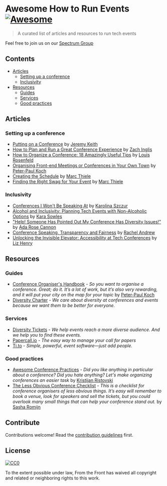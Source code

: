 # Awesome How to Run Events [![Awesome](https://cdn.rawgit.com/sindresorhus/awesome/d7305f38d29fed78fa85652e3a63e154dd8e8829/media/badge.svg)](https://github.com/sindresorhus/awesome)

> A curated list of articles and resources to run tech events

Feel free to join us on our [Spectrum Group](https://spectrum.chat/events-organisers)



## Contents

- [Articles](#articles)
    - [Setting up a conference](#setting-up-a-conference)
    - [Inclusivity](#inclusivity)
- [Resources](#resources)
    - [Guides](#guides)
    - [Services](#services)
    - [Good practices](#good-practices)

## Articles

### Setting up a conference
- [Putting on a Conference](https://adactio.com/journal/12595) by [Jeremy Keith](https://twitter.com/adactio)
- [How to Plan and Run a Great Conference Experience](https://www.smashingmagazine.com/2014/08/plan-and-run-a-great-conference/) by [Zach Inglis](https://twitter.com/zachinglis)
- [How to Organize a Conference: 18 Amazingly Useful Tips](https://medium.com/tedx-experience/how-to-organize-a-conference-567fb50ccdbd) by [Louis Rosenfeld](https://twitter.com/louisrosenfeld)
- [Organising Front-end Meetings or Conferences in Your Own Town](https://www.quirksmode.org/blog/archives/2010/10/organising_fron.html) by [Peter-Paul Koch](https://twitter.com/ppk)
- [Creating the Schedule](https://beyondtellerrand.com/blog/creating-the-schedule) by [Marc Thiele](https://twitter.com/marcthiele)
- [Finding the Right Swag for Your Event](https://beyondtellerrand.com/blog/finding-the-right-swag) by [Marc Thiele](https://twitter.com/marcthiele)

### Inclusivity
- [Conferences I Won't Be Speaking At](https://medium.com/@fox/conferences-i-wont-be-speaking-at-a60b9beed97b) by [Karolina Szczur](https://twitter.com/fox)
- [Alcohol and Inclusivity: Planning Tech Events with Non-Alcoholic Options](https://modelviewculture.com/pieces/alcohol-and-inclusivity-planning-tech-events-with-non-alcoholic-options) by [Kara Sowles](https://twitter.com/FeyNudibranch)
- ["Help! Someone Has Pointed Out My Conference Has Diversity Issues!"](https://medium.com/samsung-internet-dev/help-someone-has-pointed-out-my-conference-has-diversity-issues-c1162a1e8d4c) by [Ada Rose Cannon](https://twitter.com/Lady_Ada_King)
- [Conference Speaking, Transparency and Fairness](https://rachelandrew.co.uk/archives/2014/05/02/conference-speaking-transparency-and-fairness/) by [Rachel Andrew](https://twitter.com/rachelandrew)
- [Unlocking the Invisible Elevator: Accessibility at Tech Conferences](https://modelviewculture.com/pieces/unlocking-the-invisible-elevator-accessibility-at-tech-conferences) by [Liz Henry](https://twitter.com/lizhenry)

## Resources

### Guides
- [Conference Organiser's Handbook](https://www.quirksmode.org/coh/) - _So you want to organise a conference. Great; do it. It’s a lot of work, but it’s also very rewarding, and it will put your city on the map for your topic_ by [Peter-Paul Koch](https://twitter.com/ppk)
- [Diversity Charter](https://diversitycharter.org) - _We care about diversity at conferences and events because we want them to be better for everyone._

### Services
- [Diversity Tickets](https://diversitytickets.org/) - _We help events reach a more diverse audience. And we help you to find these events._
- [Papercall.io](https://www.papercall.io/) - _The easy way to manage your call for papers_
- [Ti.to](https://ti.to/) - _Simple, powerful, event software—just add people._

### Good practices
- [Awesome Conference Practices](https://github.com/kitze/awesome-conference-practices) - _Did you like anything in particular about a conference? Did you hate anything? Let's make organizing conferences an easier task_ by [Kristijan Ristovski](https://twitter.com/thekitze)
- [The Less Obvious Conference Checklist](https://github.com/mxsasha/lessobviouschecklist) - _This is a checklist for conference organisers of less obvious things. It’s easy will remember to book a venue, look for speakers and sell the tickets, but you could overlook many small things that can help your conference stand out._ by [Sasha Romijn](https://twitter.com/mxsash)

## Contribute

Contributions welcome! Read the [contribution guidelines](contributing.md) first.


## License

[![CC0](https://mirrors.creativecommons.org/presskit/buttons/88x31/svg/cc-zero.svg)](https://creativecommons.org/publicdomain/zero/1.0/)

To the extent possible under law, From the Front has waived all copyright and related or neighboring rights to this work.
